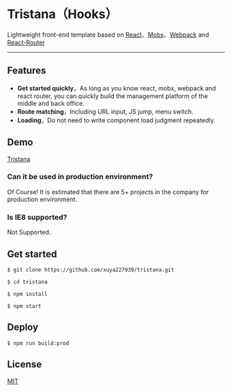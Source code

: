 # Tristana（Hooks）

Lightweight front-end template based on [React](https://github.com/facebook/react)、[Mobx](https://github.com/mobxjs/mobx)、[Webpack](https://github.com/webpack/webpack) and [React-Router](https://github.com/ReactTraining/react-router)

---

## Features
* **Get started quickly**，As long as you know react, mobx, webpack and react router, you can quickly build the management platform of the middle and back office.
* **Route matching**，Including URL input, JS jump, menu switch.
* **Loading**，Do not need to write component load judgment repeatedly.

## Demo
[Tristana](https://order.downfuture.com/)

### Can it be used in production environment?
Of Course! It is estimated that there are 5+ projects in the company for production environment.

### Is IE8 supported?
Not Supported.

## Get started
```
$ git clone https://github.com/xuya227939/tristana.git

$ cd tristana

$ npm install

$ npm start
```

## Deploy
```
$ npm run build:prod
```

## License

[MIT](https://tldrlegal.com/license/mit-license)
